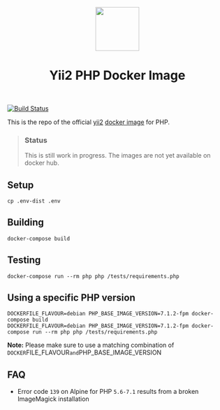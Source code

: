 <p align="center">
    <a href="https://www.docker.com/" target="_blank">
        <img src="https://www.docker.com/sites/default/files/mono_vertical_large.png" height="100px">
    </a>
    <h1 align="center">Yii2 PHP Docker Image</h1>
    <br>
</p>

[![Build Status](https://travis-ci.org/yiisoft/yii2-docker.svg?branch=master)](https://travis-ci.org/yiisoft/yii2-docker)

This is the repo of the official [yii2](http://www.yiiframework.com/)
[docker image](https://hub.docker.com/r/yiisoft/yii2-php/) for PHP.

> ### Status
> This is still work in progress. The images are not yet available on docker hub.


## Setup

    cp .env-dist .env

## Building

    docker-compose build

## Testing

    docker-compose run --rm php php /tests/requirements.php
        
## Using a specific PHP version

    DOCKERFILE_FLAVOUR=debian PHP_BASE_IMAGE_VERSION=7.1.2-fpm docker-compose build
    DOCKERFILE_FLAVOUR=debian PHP_BASE_IMAGE_VERSION=7.1.2-fpm docker-compose run --rm php php /tests/requirements.php
    
**Note:** Please make sure to use a matching combination of `DOCKER`FILE_FLAVOUR` and `PHP_BASE_IMAGE_VERSION   
            
## FAQ

- Error code `139` on Alpine for PHP `5.6-7.1` results from a broken ImageMagick installation         